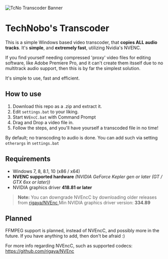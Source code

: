 ![TcNo Transcoder Banner](/img/TCNOTranscoderTitleBanner-min.png)
# TechNobo's Transcoder

This is a simple Windows based video transcoder, that **copies ALL audio tracks**. It's **simple**, and **extremely fast**, utilizing Nvidia's NVENC.

If you find yourself needing compressed 'proxy' video files for editing software, like Adobe Premiere Pro, and it can't create them itsself due to no multitrack audio support, then this is by far the simplest solution.

It's simple to use, fast and efficient.


## How to use

 1. Download this repo as a .zip and extract it.
 2. Edit `settings.bat` to your liking.
 3. Start `NVEncC.bat` with Command Prompt
 4. Drag and Drop a video file in.
 5. Follow the steps, and you'll have yourself a transcoded file in no time!

By default; no transcoding to audio is done. You can add such via setting `otherargs` in `settings.bat`

## Requirements
- Windows 7, 8, 8.1, 10 (x86 / x64)
- **NVENC supported hardware** *(NVIDIA GeForce Kepler gen or later (GT / GTX 6xx or later))*
- NVIDIA graphics driver **418.81 or later**
> **Note:** You can downgrade NVEncC by downloading older releases from [rigaya/NVEnc
](https://github.com/rigaya/NVEnc/releases) Min NVIDIA graphics driver version: **334.89**


## Planned
FFMPEG support is planned, instead of NVEncC, and possibly more in the future.
If you have anything to add, then don't be afraid :)

For more info regarding NVEncC, such as supported codecs: https://github.com/rigaya/NVEnc